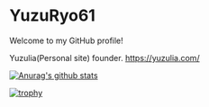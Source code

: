 # YuzuRyo61

Welcome to my GitHub profile!

Yuzulia(Personal site) founder. https://yuzulia.com/

[![Anurag's github stats](https://github-readme-stats.vercel.app/api?username=YuzuRyo61)](https://github.com/anuraghazra/github-readme-stats)

[![trophy](https://github-profile-trophy.vercel.app/?username=YuzuRyo61)](https://github.com/ryo-ma/github-profile-trophy)
